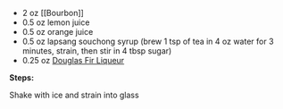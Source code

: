 - 2 oz [[Bourbon]]
- 0.5 oz lemon juice
- 0.5 oz orange juice
- 0.5 oz lapsang souchong syrup (brew 1 tsp of tea in 4 oz water for 3 minutes, strain,  then stir in 4 tbsp sugar)
- 0.25 oz [Douglas Fir Liqueur](/cocktails/douglas-fir-liqueur/)

**Steps:**

Shake with ice and strain into glass